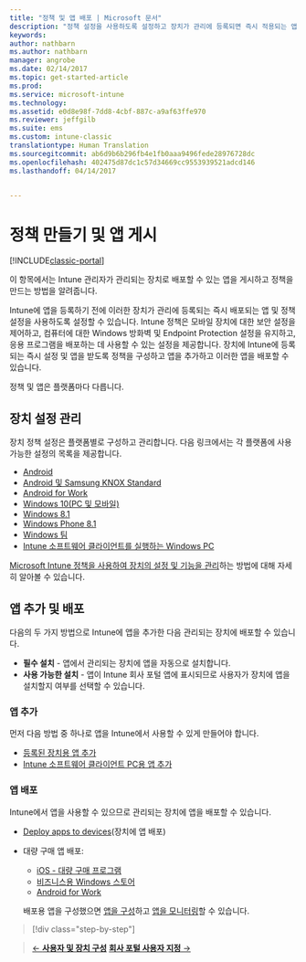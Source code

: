 ```yaml
---
title: "정책 및 앱 배포 | Microsoft 문서"
description: "정책 설정을 사용하도록 설정하고 장치가 관리에 등록되면 즉시 적용되는 앱을 배포할 수 있습니다."
keywords: 
author: nathbarn
ms.author: nathbarn
manager: angrobe
ms.date: 02/14/2017
ms.topic: get-started-article
ms.prod: 
ms.service: microsoft-intune
ms.technology: 
ms.assetid: e0d8e98f-7dd8-4cbf-887c-a9af63ffe970
ms.reviewer: jeffgilb
ms.suite: ems
ms.custom: intune-classic
translationtype: Human Translation
ms.sourcegitcommit: ab6d9b6b296fb4e1fb0aaa9496fede28976728dc
ms.openlocfilehash: 402475d87dc1c57d34669cc9553939521adcd146
ms.lasthandoff: 04/14/2017


---
```


# <a name="create-policies-and-publish-apps"></a>정책 만들기 및 앱 게시

[!INCLUDE[classic-portal](../includes/classic-portal.md)]

이 항목에서는 Intune 관리자가 관리되는 장치로 배포할 수 있는 앱을 게시하고 정책을 만드는 방법을 알려줍니다.

Intune에 앱을 등록하기 전에 이러한 장치가 관리에 등록되는 즉시 배포되는 앱 및 정책 설정을 사용하도록 설정할 수 있습니다. Intune 정책은 모바일 장치에 대한 보안 설정을 제어하고, 컴퓨터에 대한 Windows 방화벽 및 Endpoint Protection 설정을 유지하고, 응용 프로그램을 배포하는 데 사용할 수 있는 설정을 제공합니다. 장치에 Intune에 등록되는 즉시 설정 및 앱을 받도록 정책을 구성하고 앱을 추가하고 이러한 앱을 배포할 수 있습니다.

정책 및 앱은 플랫폼마다 다릅니다.

## <a name="manage-device-settings"></a>장치 설정 관리

 장치 정책 설정은 플랫폼별로 구성하고 관리합니다. 다음 링크에서는 각 플랫폼에 사용 가능한 설정의 목록을 제공합니다.

- [Android](https://docs.microsoft.com/intune/deploy-use/ios-policy-settings-in-microsoft-intune)
- [Android 및 Samsung KNOX Standard](https://docs.microsoft.com/intune/deploy-use/android-policy-settings-in-microsoft-intune)
- [Android for Work](https://docs.microsoft.com/intune/deploy-use/android-for-work-policy-settings-in-microsoft-intune)
- [Windows 10(PC 및 모바일)](https://docs.microsoft.com/intune/deploy-use/windows-10-policy-settings-in-microsoft-intune)
- [Windows 8.1](https://docs.microsoft.com/intune/deploy-use/windows-configuration-policy-settings-in-microsoft-intune)
- [Windows Phone 8.1](https://docs.microsoft.com/intune/deploy-use/windows-phone-8-1-policy-settings-in-microsoft-intune)
- [Windows 팀](https://docs.microsoft.com/intune/deploy-use/windows-team-configuration-policy-settings-in-microsoft-intune)
- [Intune 소프트웨어 클라이언트를 실행하는 Windows PC](https://docs.microsoft.com/intune/deploy-use/policies-to-protect-windows-pcs-in-microsoft-intune)

[Microsoft Intune 정책을 사용하여 장치의 설정 및 기능을 관리](https://docs.microsoft.com/intune/deploy-use/manage-settings-and-features-on-your-devices-with-microsoft-intune-policies)하는 방법에 대해 자세히 알아볼 수 있습니다.

## <a name="add-and-deploy-apps"></a>앱 추가 및 배포

다음의 두 가지 방법으로 Intune에 앱을 추가한 다음 관리되는 장치에 배포할 수 있습니다.
- **필수 설치** - 앱에서 관리되는 장치에 앱을 자동으로 설치합니다.
- **사용 가능한 설치** - 앱이 Intune 회사 포털 앱에 표시되므로 사용자가 장치에 앱을 설치할지 여부를 선택할 수 있습니다.

### <a name="add-apps"></a>앱 추가

먼저 다음 방법 중 하나로 앱을 Intune에서 사용할 수 있게 만들어야 합니다.
- [등록된 장치용 앱 추가](https://docs.microsoft.com/intune/deploy-use/add-apps-for-mobile-devices-in-microsoft-intune)
- [Intune 소프트웨어 클라이언트 PC용 앱 추가](https://docs.microsoft.com/intune/deploy-use/add-apps-for-windows-pcs-in-microsoft-intune)

### <a name="deploy-apps"></a>앱 배포

Intune에서 앱을 사용할 수 있으므로 관리되는 장치에 앱을 배포할 수 있습니다.
- [Deploy apps to devices](https://docs.microsoft.com/intune/deploy-use/deploy-use/deploy-apps-in-microsoft-intune)(장치에 앱 배포)
- 대량 구매 앱 배포:
    - [iOS - 대량 구매 프로그램](https://docs.microsoft.com/intune/deploy-use/manage-ios-apps-you-purchased-through-a-volume-purchase-program-with-microsoft-intune)
    - [비즈니스용 Windows 스토어](https://docs.microsoft.com/intune/deploy-use/manage-apps-you-purchased-from-the-windows-store-for-business-with-microsoft-intune)
    - [Android for Work](https://docs.microsoft.com/Intune/deploy-use/android-for-work-apps)

    배포용 앱을 구성했으면 [앱을 구성](https://docs.microsoft.com/intune/deploy-use/update-apps-using-microsoft-intune)하고 [앱을 모니터링](https://docs.microsoft.com/intune/deploy-use/monitor-apps-in-microsoft-intune)할 수 있습니다.

>[!div class="step-by-step"]

>[&larr; **사용자 및 장치 구성**](.\start-with-a-paid-subscription-to-microsoft-intune-step-5.md)       [**회사 포털 사용자 지정** &rarr;](.\start-with-a-paid-subscription-to-microsoft-intune-step-7.md)  


